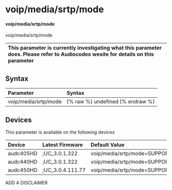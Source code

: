 ﻿---
description: voip/media/srtp/mode
search: false
---

# voip/media/srtp/mode

#### voip/media/srtp/mode

voip/media/srtp/mode


| This parameter is currently investigating what this parameter does. Please refer to Audiocodes wesite for details on this parameter | 
| :--- |

## Syntax
| Parameter | Syntax |
| :--- | :--- |
|voip/media/srtp/mode | {% raw %} undefined {% endraw %}|

## Devices
This parameter is available on the following devices

| Device | Latest Firmware | Default Value |
|:---|:---|:---|
| audc405HD | ;UC_3.0.1.322 | voip/media/srtp/mode=SUPPORTENCRYPTION 
| audc440HD | ;UC_3.0.1.322 | voip/media/srtp/mode=SUPPORTENCRYPTION 
| audc450HD | ;UC_3.0.4.111.77 | voip/media/srtp/mode=SUPPORTENCRYPTION 

ADD A DISCLAIMER
